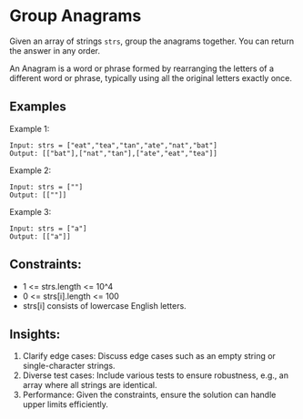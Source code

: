 # Group Anagrams

Given an array of strings `strs`, group the anagrams together. You can return the answer in any order.

An Anagram is a word or phrase formed by rearranging the letters of a different word or phrase, typically using all the original letters exactly once.

## Examples

Example 1:
```
Input: strs = ["eat","tea","tan","ate","nat","bat"]
Output: [["bat"],["nat","tan"],["ate","eat","tea"]]
```

Example 2:
```
Input: strs = [""]
Output: [[""]]
```

Example 3:
```
Input: strs = ["a"]
Output: [["a"]]
```

## Constraints:

* 1 <= strs.length <= 10^4
* 0 <= strs[i].length <= 100
* strs[i] consists of lowercase English letters.

## Insights:
1. Clarify edge cases: Discuss edge cases such as an empty string or single-character strings.
2. Diverse test cases: Include various tests to ensure robustness, e.g., an array where all strings are identical.
3. Performance: Given the constraints, ensure the solution can handle upper limits efficiently.